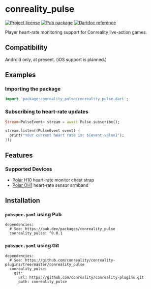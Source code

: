 conreality_pulse
================

[![Project license](https://img.shields.io/badge/license-Public%20Domain-blue.svg)](https://unlicense.org)
[![Pub package](https://img.shields.io/pub/v/conreality_pulse.svg)](https://pub.dev/packages/conreality_pulse)
[![Dartdoc reference](https://img.shields.io/badge/dartdoc-reference-blue.svg)](https://pub.dev/documentation/conreality_pulse/latest/)

Player heart-rate monitoring support for Conreality live-action games.

Compatibility
-------------

Android only, at present. (iOS support is planned.)

Examples
--------

### Importing the package

```dart
import 'package:conreality_pulse/conreality_pulse.dart';
```

### Subscribing to heart-rate updates

```dart
Stream<PulseEvent> stream = await Pulse.subscribe();

stream.listen((PulseEvent event) {
  print("Your current heart rate is: ${event.value}");
});
```

Features
--------

### Supported Devices

- [Polar H10](https://www.polar.com/en/products/accessories/H10_heart_rate_sensor)
  heart-rate monitor chest strap
- [Polar OH1](https://www.polar.com/en/products/accessories/oh1-optical-heart-rate-sensor)
  heart-rate sensor armband

Installation
------------

### `pubspec.yaml` using Pub

    dependencies:
      # See: https://pub.dev/packages/conreality_pulse
      conreality_pulse: ^0.0.1

### `pubspec.yaml` using Git

    dependencies:
      # See: https://github.com/conreality/conreality-plugins/tree/master/conreality_pulse
      conreality_pulse:
        git:
          url: https://github.com/conreality/conreality-plugins.git
          path: conreality_pulse
